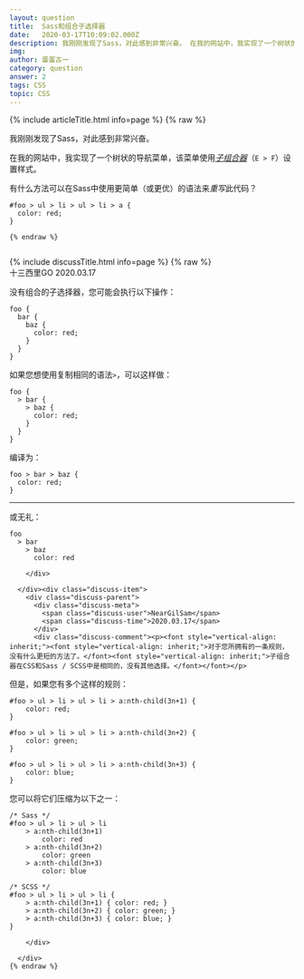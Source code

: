 ```yaml
---
layout: question
title:  Sass和组合子选择器
date:   2020-03-17T10:09:02.000Z
description: 我刚刚发现了Sass，对此感到非常兴奋。 在我的网站中，我实现了一个树状的导航菜单，该菜单使用子组合器（E > F）设置样式。有什么方法可以在Sa...
img: 
author: 蛋蛋古一
category: question
answer: 2
tags: CSS
topic: CSS
---
```

<div class="article-root">
  <div class="article">
    {% include articleTitle.html info=page %}
    {% raw %}
    <div class="article-content"><p><font style="vertical-align: inherit;"><font style="vertical-align: inherit;">我刚刚发现了Sass，对此感到非常兴奋。 </font></font></p>

<p><font style="vertical-align: inherit;"><font style="vertical-align: inherit;">在我的网站中，我实现了一个树状的导航菜单，该菜单使用</font></font><a href="https://developer.mozilla.org/en-US/docs/Web/CSS/Child_combinator" rel="noreferrer"><em><font style="vertical-align: inherit;"><font style="vertical-align: inherit;">子组合器</font></font></em></a><font style="vertical-align: inherit;"><font style="vertical-align: inherit;">（</font></font><code>E &gt; F</code><font style="vertical-align: inherit;"><font style="vertical-align: inherit;">）设置</font><font style="vertical-align: inherit;">样式</font><font style="vertical-align: inherit;">。</font></font></p>

<p><font style="vertical-align: inherit;"><font style="vertical-align: inherit;">有什么方法可以</font><font style="vertical-align: inherit;">在Sass中使用更简单（或更优）的语法</font><font style="vertical-align: inherit;">来</font></font><em><font style="vertical-align: inherit;"><font style="vertical-align: inherit;">重写</font></font></em><font style="vertical-align: inherit;"><font style="vertical-align: inherit;">此代码？</font></font></p>

<pre><code>#foo &gt; ul &gt; li &gt; ul &gt; li &gt; a {<font></font>
  color: red;<font></font>
}<font></font>
</code></pre></div>
    {% endraw %}
  </div>
  <p style="height: 0;width:0;overflow: hidden;"> 第1967篇《Sass和组合子选择器》来自Winter(https://github.com/aiyld/aiyld.github.io)的站点</p>
  <div class="discuss-wrapper">
    {% include discussTitle.html info=page %}
    {% raw %}
    <div class="discuss-item">
        <div class="discuss-parent">
          <div class="discuss-meta">
            <span class="discuss-user">十三西里GO</span>
            <span class="discuss-time">2020.03.17</span>
          </div>
          <div class="discuss-comment"><p><font style="vertical-align: inherit;"><font style="vertical-align: inherit;">没有组合的子选择器，您可能会执行以下操作：</font></font></p>

<pre><code>foo {<font></font>
  bar {<font></font>
    baz {<font></font>
      color: red;<font></font>
    }<font></font>
  }<font></font>
}<font></font>
</code></pre>

<p><font style="vertical-align: inherit;"><font style="vertical-align: inherit;">如果您想使用复制相同的语法</font></font><code>&gt;</code><font style="vertical-align: inherit;"><font style="vertical-align: inherit;">，可以这样做：</font></font></p>

<pre><code>foo {<font></font>
  &gt; bar {<font></font>
    &gt; baz {<font></font>
      color: red;<font></font>
    }<font></font>
  }<font></font>
}<font></font>
</code></pre>

<p><font style="vertical-align: inherit;"><font style="vertical-align: inherit;">编译为：</font></font></p>

<pre><code>foo &gt; bar &gt; baz {<font></font>
  color: red;<font></font>
}<font></font>
</code></pre>

<hr>

<p><font style="vertical-align: inherit;"><font style="vertical-align: inherit;">或无礼：</font></font></p>

<pre><code>foo<font></font>
  &gt; bar<font></font>
    &gt; baz<font></font>
      color: red<font></font>
</code></pre></div>
        </div>
        
      </div><div class="discuss-item">
        <div class="discuss-parent">
          <div class="discuss-meta">
            <span class="discuss-user">NearGilSam</span>
            <span class="discuss-time">2020.03.17</span>
          </div>
          <div class="discuss-comment"><p><font style="vertical-align: inherit;"><font style="vertical-align: inherit;">对于您所拥有的一条规则，没有什么更短的方法了。</font><font style="vertical-align: inherit;">子组合器在CSS和Sass / SCSS中是相同的，没有其他选择。</font></font></p>

<p><font style="vertical-align: inherit;"><font style="vertical-align: inherit;">但是，如果您有多个这样的规则：</font></font></p>

<pre><code>#foo &gt; ul &gt; li &gt; ul &gt; li &gt; a:nth-child(3n+1) {<font></font>
    color: red;<font></font>
}<font></font>
<font></font>
#foo &gt; ul &gt; li &gt; ul &gt; li &gt; a:nth-child(3n+2) {<font></font>
    color: green;<font></font>
}<font></font>
<font></font>
#foo &gt; ul &gt; li &gt; ul &gt; li &gt; a:nth-child(3n+3) {<font></font>
    color: blue;<font></font>
}<font></font>
</code></pre>

<p><font style="vertical-align: inherit;"><font style="vertical-align: inherit;">您可以将它们压缩为以下之一：</font></font></p>

<pre><code>/* Sass */<font></font>
#foo &gt; ul &gt; li &gt; ul &gt; li<font></font>
    &gt; a:nth-child(3n+1)<font></font>
        color: red<font></font>
    &gt; a:nth-child(3n+2)<font></font>
        color: green<font></font>
    &gt; a:nth-child(3n+3)<font></font>
        color: blue<font></font>
<font></font>
/* SCSS */<font></font>
#foo &gt; ul &gt; li &gt; ul &gt; li {<font></font>
    &gt; a:nth-child(3n+1) { color: red; }<font></font>
    &gt; a:nth-child(3n+2) { color: green; }<font></font>
    &gt; a:nth-child(3n+3) { color: blue; }<font></font>
}<font></font>
</code></pre></div>
        </div>
        
      </div>
    {% endraw %}
  </div>
<div>
